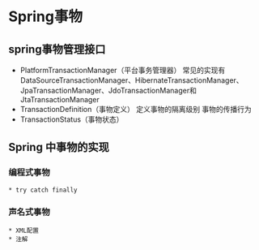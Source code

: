 # Spring事物

## spring事物管理接口
   * PlatformTransactionManager（平台事务管理器）
       常见的实现有DataSourceTransactionManager、HibernateTransactionManager、JpaTransactionManager、JdoTransactionManager和JtaTransactionManager
   * TransactionDefinition（事物定义）
       定义事物的隔离级别
       事物的传播行为
   * TransactionStatus（事物状态）
   
## Spring 中事物的实现

### 编程式事物
    * try catch finally
### 声名式事物
    * XML配置
    * 注解